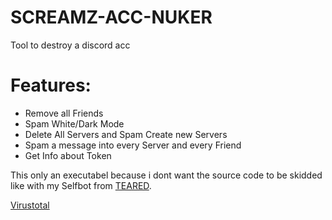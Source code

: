 # SCREAMZ-ACC-NUKER
Tool to destroy a discord acc
# Features:
- Remove all Friends
- Spam White/Dark Mode 
- Delete All Servers and Spam Create new Servers
- Spam a message into every Server and every Friend
- Get Info about Token

This only an executabel because i dont want the source code to be skidded like with my Selfbot from [TEARED](https://github.com/T3ARED/DarthOCE-Selfbot).


[Virustotal](https://www.virustotal.com/gui/file/a3208f6aeee4bfc9f9e706e86ebef27b7a30417ff53012ba509af43fa1e7304e?nocache=1)
